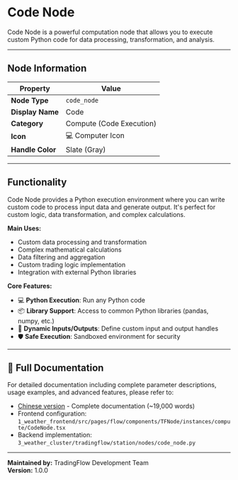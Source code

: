 # Code Node

Code Node is a powerful computation node that allows you to execute custom Python code for data processing, transformation, and analysis.

---

## Node Information

| Property | Value |
|----------|-------|
| **Node Type** | `code_node` |
| **Display Name** | Code |
| **Category** | Compute (Code Execution) |
| **Icon** | 💻 Computer Icon |
| **Handle Color** | Slate (Gray) |

---

## Functionality

Code Node provides a Python execution environment where you can write custom code to process input data and generate output. It's perfect for custom logic, data transformation, and complex calculations.

**Main Uses:**
- Custom data processing and transformation
- Complex mathematical calculations
- Data filtering and aggregation
- Custom trading logic implementation
- Integration with external Python libraries

**Core Features:**
- 💻 **Python Execution**: Run any Python code
- 📦 **Library Support**: Access to common Python libraries (pandas, numpy, etc.)
- 🔄 **Dynamic Inputs/Outputs**: Define custom input and output handles
- 🛡️ **Safe Execution**: Sandboxed environment for security

---

## 📖 Full Documentation

For detailed documentation including complete parameter descriptions, usage examples, and advanced features, please refer to:

- [Chinese version](../../zh/node-details/code-node.md) - Complete documentation (~19,000 words)
- Frontend configuration: `1_weather_frontend/src/pages/flow/components/TFNode/instances/compute/CodeNode.tsx`
- Backend implementation: `3_weather_cluster/tradingflow/station/nodes/code_node.py`

---

**Maintained by:** TradingFlow Development Team  
**Version:** 1.0.0
